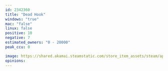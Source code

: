 ```yaml
---
id: 2342360
title: "Dead Hook"
windows: "true"
mac: "false"
linux: false
positive: 10
negative: 7
estimated_owners: "0 - 20000"
peak_ccu: 0

image: https://shared.akamai.steamstatic.com/store_item_assets/steam/apps/2342360/header.jpg?t=1720861559
opinions:
---
```

